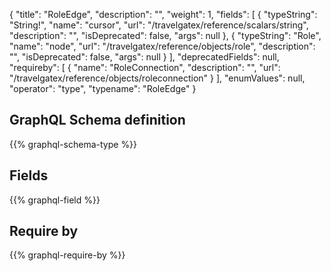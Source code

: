 {
  "title": "RoleEdge",
  "description": "",
  "weight": 1,
  "fields": [
    {
      "typeString": "String!",
      "name": "cursor",
      "url": "/travelgatex/reference/scalars/string",
      "description": "",
      "isDeprecated": false,
      "args": null
    },
    {
      "typeString": "Role",
      "name": "node",
      "url": "/travelgatex/reference/objects/role",
      "description": "",
      "isDeprecated": false,
      "args": null
    }
  ],
  "deprecatedFields": null,
  "requireby": [
    {
      "name": "RoleConnection",
      "description": "",
      "url": "/travelgatex/reference/objects/roleconnection"
    }
  ],
  "enumValues": null,
  "operator": "type",
  "typename": "RoleEdge"
}
## GraphQL Schema definition

{{% graphql-schema-type %}}

## Fields

{{% graphql-field %}}

## Require by

{{% graphql-require-by %}}

